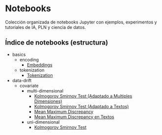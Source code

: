 # Notebooks

Colección organizada de notebooks Jupyter con ejemplos, experimentos y tutoriales de IA, PLN y ciencia de datos.

## Índice de notebooks (estructura)

<!-- NOTEBOOK TREE: START -->

- basics
  - encoding
    - [Embeddings](basics/encoding/embeddings.ipynb)
  - tokenization
    - [Tokenization](basics/tokenization/tokenization.ipynb)
- data-drift
  - covariate
    - multi-dimensional
      - [Kolmogorov Smirnov Test (Adaptado a Multiples Dimensiones)](data-drift/covariate/multi-dimensional/ks_multidim.ipynb)
      - [Kolmogorov Smirnov Test (Adaptado a Textos)](data-drift/covariate/multi-dimensional/ks_text.ipynb)
      - [Mean Maximum Discrepancy](data-drift/covariate/multi-dimensional/mmd.ipynb)
      - [Mean Maximum Discrepancy en Textos](data-drift/covariate/multi-dimensional/mmd_text.ipynb)
    - uni-dimensional
      - [Kolmogorov Smirnov Test](data-drift/covariate/uni-dimensional/ks.ipynb)

<!-- NOTEBOOK TREE: END -->
